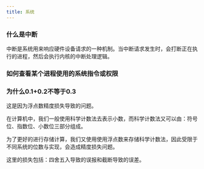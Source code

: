 ```yaml
---
title: 系统
---
```


### 什么是中断

中断是系统用来响应硬件设备请求的一种机制。当中断请求发生时，会打断正在执行的进程，然后会执行内核的中断处理逻辑。

### 如何查看某个进程使用的系统指令或权限

### 为什么0.1+0.2不等于0.3

这是因为浮点数精度损失导致的问题。

在计算机中，我们一般使用科学计数法去表示小数，而科学计数法又可以由：符号位、指数位、小数位三部分组成。

为了更好的进行存储计算，我们又使用使用浮点数来存储科学计数法，因此受限于不同系统的位数与实现，会造成精度损失问题。

这里的损失包括：四舍五入导致的误报和截断导致的误差。
